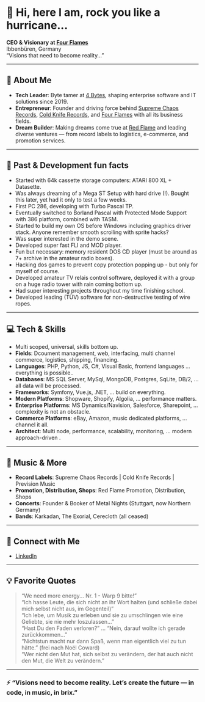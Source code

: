 # 👋 Hi, here I am, rock you like a hurricane...

**CEO & Visionary at [Four Flames](@four-flames)**  
Ibbenbüren, Germany  
“Visions that need to become reality…”

---

## 🚥 About Me

- **Tech Leader**: Byte tamer at [4 Bytes](@four-bytes), shaping enterprise software and IT solutions since 2019.
- **Entrepreneur**: Founder and driving force behind [Supreme Chaos Records](https://supremechaos.com), [Cold Knife Records](https://cold-knife.com), and [Four Flames](https://fourflames.com) with all its business fields.
- **Dream Builder**: Making dreams come true at [Red Flame](#) and leading diverse ventures — from record labels to logistics, e-commerce, and promotion services.

---

## 🤯 Past & Development fun facts

- Started with 64k cassette storage computers: ATARI 800 XL + Datasette.
- Was always dreaming of a Mega ST Setup with hard drive (!). Bought this later, yet had it only to test a few weeks.
- First PC 286, developing with Turbo Pascal TP.
- Eventually switched to Borland Pascal with Protected Mode Support with 386 platform, combined with TASM.
- Started to build my own OS before Windows including graphics driver stack. Anyone remember smooth scrolling with sprite hacks?
- Was super interested in the demo scene.
- Developed super fast FLI and MOD player.
- Fun but necessary: memory resident DOS CD player (must be around as 7+ archive in the amateur radio boxes).
- Hacking dos games to prevent copy protection popping up - but only for myself of course.
- Developed amateur TV relais control software, deployed it with a group on a huge radio tower with rain coming bottom up.
- Had super interesting projects throughout my time finishing school.
- Developed leading (TÜV) software for non-destructive testing of wire ropes.

---

## 💻 Tech & Skills

- Multi scoped, universal, skills bottom up.
- **Fields**: Dcoument management, web, interfacing, multi channel commerce, logistics, shipping, financing.
- **Languages**: PHP, Python, JS, C#, Visual Basic, frontend languages ... everything is possible..
- **Databases**: MS SQL Server, MySql, MongoDB, Postgres, SqLite, DB/2, ... all data will be processed.
- **Frameworks**: Symfony, Vue.js, .NET, ... build on everything.
- **Modern Platforms**: Shopware, Shopify, Algolia, ... performance matters.
- **Enterprise Platforms**: MS Dynamics/Navision, Salesforce, Sharepoint, ... complexity is not an obstacle.
- **Commerce Platforms**: eBay, Amazon, music dedicated platforms, ... channel it all.
- **Architect**: Multi node, performance, scalability, monitoring, ... modern approach-driven .

---

## 🎸 Music & More

- **Record Labels**: Supreme Chaos Records | Cold Knife Records | Prevision Music
- **Promotion, Distribution, Shops**: Red Flame Promotion, Distribution, Shops
- **Concerts**: Founder & Booker of Metal Nights (Stuttgart, now Northern Germany)
- **Bands**: Karkadan, The Exorial, Cerecloth (all ceased)

---

## 🔗 Connect with Me

- [LinkedIn](https://www.linkedin.com/in/robby-beyer-92885630/)

---

## 💡 Favorite Quotes

> “We need more energy... Nr. 1 - Warp 9 bitte!”  
> “Ich hasse Leute, die sich nicht an ihr Wort halten (und schließe dabei mich selbst nicht aus, im Gegenteil)”  
> “Ich lebe, um Musik zu erleben und sie zu umschlingen wie eine Geliebte, sie nie mehr loszulassen...”  
> “Hast Du den Faden verloren?” ... “Nein, darauf wollte ich gerade zurückkommen...”  
> “Nichtstun macht nur dann Spaß, wenn man eigentlich viel zu tun hätte.” (frei nach Noël Coward)  
> “Wer nicht den Mut hat, sich selbst zu verändern, der hat auch nicht den Mut, die Welt zu verändern.”

---

### ⚡ “Visions need to become reality. Let’s create the future — in code, in music, in brix.”
